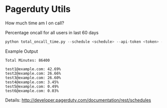 Pagerduty Utils
===============

How much time am I on call?

Percentage oncall for all users in last 60 days

```python
python total_oncall_time.py --schedule <schedule> --api-token <token> --pd-site <site> --start 60 --stop 0
```

Example Output
```
Total Minutes: 86400

test1@example.com: 42.69%
test2@example.com: 26.66%
test3@example.com: 26.60%
test4@example.com: 3.45%
test5@example.com: 0.49%
test6@example.com: 0.03%
```

Details: http://developer.pagerduty.com/documentation/rest/schedules
